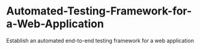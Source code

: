 # Automated-Testing-Framework-for-a-Web-Application
Establish an automated end-to-end testing framework for a web application
